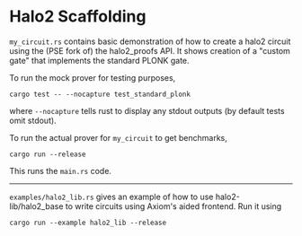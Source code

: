 # Halo2 Scaffolding

`my_circuit.rs` contains basic demonstration of how to create a halo2 circuit using the (PSE fork of) the halo2_proofs API.
It shows creation of a "custom gate" that implements the standard PLONK gate.

To run the mock prover for testing purposes,

```
cargo test -- --nocapture test_standard_plonk
```

where `--nocapture` tells rust to display any stdout outputs (by default tests omit stdout).

To run the actual prover for `my_circuit` to get benchmarks,

```
cargo run --release
```

This runs the `main.rs` code.

---

`examples/halo2_lib.rs` gives an example of how to use halo2-lib/halo2_base to write circuits using Axiom's aided frontend. Run it using

```
cargo run --example halo2_lib --release
```
